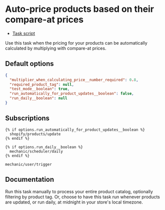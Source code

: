 # Auto-price products based on their compare-at prices

* [Task script](./script.liquid)

Use this task when the pricing for your products can be automatically calculated by multiplying with compare-at prices.

## Default options

```json
{
  "multiplier_when_calculating_price__number_required": 0.8,
  "required_product_tag": null,
  "test_mode__boolean": true,
  "run_automatically_for_product_updates__boolean": false,
  "run_daily__boolean": null
}
```

## Subscriptions

```liquid
{% if options.run_automatically_for_product_updates__boolean %}
  shopify/products/update
{% endif %}

{% if options.run_daily__boolean %}
  mechanic/scheduler/daily
{% endif %}

mechanic/user/trigger
```

## Documentation

Run this task manually to process your entire product catalog, optionally filtering by product tag. Or, choose to have this task run whenever products are updated, or run daily, at midnight in your store's local timezone.